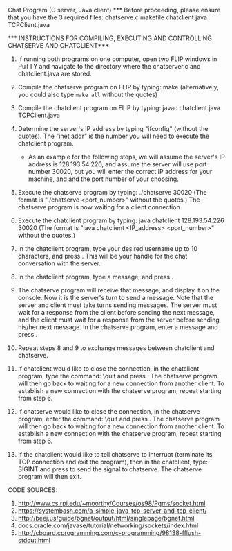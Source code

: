 Chat Program (C server, Java client)
*** Before proceeding, please ensure that you have the 3 required files:
	chatserve.c
	makefile
	chatclient.java 
	TCPClient.java

*** INSTRUCTIONS FOR COMPILING, EXECUTING AND CONTROLLING CHATSERVE AND CHATCLIENT***

1. If running both programs on one computer, open two FLIP windows in PuTTY and navigate to the directory where the chatserver.c and chatclient.java are stored.

2. Compile the chatserve program on FLIP by typing: 	make
(alternatively, you could also type ```make all``` without the quotes)

3. Compile the chatclient program on FLIP by typing: 	javac chatclient.java TCPClient.java

4. Determine the server's IP address by typing "ifconfig" (without the quotes). The "inet addr" is the number you will need to execute the chatclient program. 
	- As an example for the following steps, we will assume the server's IP address is 128.193.54.226, and assume 	the server will use port number 30020, but you will enter the correct IP address for your machine, and  and the port number of your choosing.

5. Execute the chatserve program by typing:	./chatserve 30020 
(The format is "./chatserve <port_number>" without the quotes.)
The chatserve program is now waiting for a client connection.

6. Execute the chatclient program by typing:	java chatclient 128.193.54.226 30020
(The format is "java chatclient <IP_address> <port_number>" without the quotes.)

7. In the chatclient program, type your desired username up to 10 characters, and press <Enter>. This will be your handle for the chat conversation with the server.

8. In the chatclient program, type a message, and press <Enter>.

9. The chatserve program will receive that message, and display it on the console. Now it is the server's turn to send a message. Note that the server and client must take turns sending messages. The server must wait for a response from the client before sending the next message, and the client must wait for a response from the server before sending his/her next message. In the chatserve program, enter a message and press <Enter>.

10. Repeat steps 8 and 9 to exchange messages between chatclient and chatserve.

11. If chatclient would like to close the connection, in the chatclient program, type the command: \quit and press <Enter>. 
The chatserve program will then go back to waiting for a new connection from another client. To establish a new connection with the chatserve program, repeat starting from step 6.

12. If chatserve would like to close the connection, in the chatserve program, enter the command: \quit and press <Enter>. 
The chatserve program will then go back to waiting for a new connection from another client. To establish a new connection with the chatserve program, repeat starting from step 6.

13. If the chatclient would like to tell chatserve to interrupt (terminate its TCP connection and exit the program), then in the chatclient, type: SIGINT and press <Enter> to send the signal to chatserve. The chatserve program will then exit.

CODE SOURCES:
1. http://www.cs.rpi.edu/~moorthy/Courses/os98/Pgms/socket.html
2. https://systembash.com/a-simple-java-tcp-server-and-tcp-client/
3. http://beej.us/guide/bgnet/output/html/singlepage/bgnet.html
4. docs.oracle.com/javase/tutorial/networking/sockets/index.html
5. http://cboard.cprogramming.com/c-programming/98138-fflush-stdout.html

